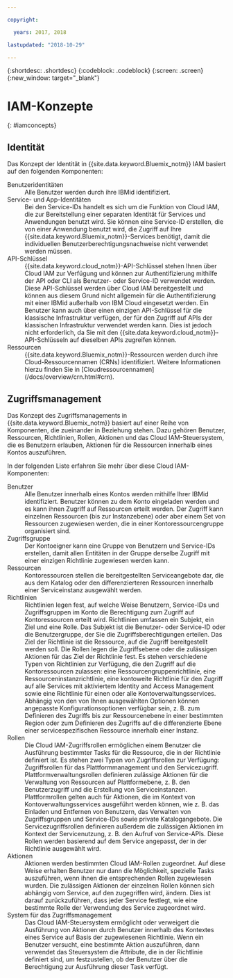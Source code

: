 ```yaml
---

copyright:

  years: 2017, 2018

lastupdated: "2018-10-29"

---
```


{:shortdesc: .shortdesc}
{:codeblock: .codeblock}
{:screen: .screen}
{:new_window: target="_blank"}

# IAM-Konzepte
{: #iamconcepts}

## Identität

Das Konzept der Identität in {{site.data.keyword.Bluemix_notm}} IAM basiert auf den folgenden Komponenten:

<dl>
<dt>Benutzeridentitäten</dt>
<dd>Alle Benutzer werden durch ihre IBMid identifiziert.</dd>
<dt>Service- und App-Identitäten</dt>
<dd>Bei den Service-IDs handelt es sich um die Funktion von Cloud IAM, die zur Bereitstellung einer separaten Identität für Services und Anwendungen benutzt wird. Sie können eine Service-ID erstellen, die von einer Anwendung benutzt wird, die Zugriff auf Ihre {{site.data.keyword.Bluemix_notm}}-Services benötigt, damit die individuellen Benutzerberechtigungsnachweise nicht verwendet werden müssen.</dd>
<dt>API-Schlüssel</dt>
<dd>{{site.data.keyword.cloud_notm}}-API-Schlüssel stehen Ihnen über Cloud IAM zur Verfügung und können zur Authentifizierung mithilfe der API oder CLI als Benutzer- oder Service-ID verwendet werden. Diese API-Schlüssel werden über Cloud IAM bereitgestellt und können aus diesem Grund nicht allgemein für die Authentifizierung mit einer IBMid außerhalb von IBM Cloud eingesetzt werden. Ein Benutzer kann auch über einen einzigen API-Schlüssel für die klassische Infrastruktur verfügen, der für den Zugriff auf APIs der klassischen Infrastruktur verwendet werden kann. Dies ist jedoch nicht erforderlich, da Sie mit den {{site.data.keyword.cloud_notm}}-API-Schlüsseln auf dieselben APIs zugreifen können.</dd>
<dt>Ressourcen</dt>
<dd>{{site.data.keyword.Bluemix_notm}}-Ressourcen werden durch ihre Cloud-Ressourcennamen (CRNs) identifiziert. Weitere Informationen hierzu finden Sie in [Cloudressourcennamen](/docs/overview/crn.html#crn).</dd>
</dl>

## Zugriffsmanagement

Das Konzept des Zugriffsmanagements in {{site.data.keyword.Bluemix_notm}} basiert auf einer Reihe von Komponenten, die zueinander in Beziehung stehen. Dazu gehören Benutzer, Ressourcen, Richtlinien, Rollen, Aktionen und das Cloud IAM-Steuersystem, die es Benutzern erlauben, Aktionen für die Ressourcen innerhalb eines Kontos auszuführen. 

In der folgenden Liste erfahren Sie mehr über diese Cloud IAM-Komponenten:

<dl>
<dt>Benutzer</dt>
<dd>Alle Benutzer innerhalb eines Kontos werden mithilfe Ihrer IBMid identifiziert. Benutzer können zu dem Konto eingeladen werden und es kann ihnen Zugriff auf Ressourcen erteilt werden. Der Zugriff kann einzelnen Ressourcen (bis zur Instanzebene) oder aber einem Set von Ressourcen zugewiesen werden, die in einer Kontoressourcengruppe organisiert sind.</dd>
<dt>Zugriffsgruppe</dt>
<dd>Der Kontoeigner kann eine Gruppe von Benutzern und Service-IDs erstellen, damit allen Entitäten in der Gruppe derselbe Zugriff mit einer einzigen Richtlinie zugewiesen werden kann.</dd>
<dt>Ressourcen</dt>
<dd>Kontoressourcen stellen die bereitgestellten Serviceangebote dar, die aus dem Katalog oder den differenzierteren Ressourcen innerhalb einer Serviceinstanz ausgewählt werden.</dd>
<dt>Richtlinien</dt>
<dd>Richtlinien legen fest, auf welche Weise Benutzern, Service-IDs und Zugriffsgruppen im Konto die Berechtigung zum Zugriff auf Kontoressourcen erteilt wird. Richtlinien umfassen ein Subjekt, ein Ziel und eine Rolle. Das Subjekt ist die Benutzer- oder Service-ID oder die Benutzergruppe, der Sie die Zugriffsberechtigungen erteilen. Das Ziel der Richtlinie ist die Ressource, auf die Zugriff bereitgestellt werden soll. Die Rollen legen die Zugriffsebene oder die zulässigen Aktionen für das Ziel der Richtlinie fest. Es stehen verschiedene Typen von Richtlinien zur Verfügung, die den Zugriff auf die Kontoressourcen zulassen: eine Ressourcengruppenrichtlinie, eine Ressourceninstanzrichtlinie, eine kontoweite Richtlinie für den Zugriff auf alle Services mit aktiviertem Identity and Access Management sowie eine Richtlinie für einen oder alle Kontoverwaltungsservices. Abhängig von den von Ihnen ausgewählten Optionen können angepasste Konfigurationsoptionen verfügbar sein, z. B. zum Definieren des Zugriffs bis zur Ressourcenebene in einer bestimmten Region oder zum Definieren des Zugriffs auf die differenzierte Ebene einer servicespezifischen Ressource innerhalb einer Instanz.</dd>
<dt>Rollen</dt>
<dd>Die Cloud IAM-Zugriffsrollen ermöglichen einem Benutzer die Ausführung bestimmter Tasks für die Ressource, die in der Richtlinie definiert ist. Es stehen zwei Typen von Zugriffsrollen zur Verfügung: Zugriffsrollen für das Plattformmanagement und den Servicezugriff. Plattformverwaltungsrollen definieren zulässige Aktionen für die Verwaltung von Ressourcen auf Plattformebene, z. B. den Benutzerzugriff und die Erstellung von Serviceinstanzen. Plattformrollen gelten auch für Aktionen, die im Kontext von Kontoverwaltungsservices ausgeführt werden können, wie z. B. das Einladen und Entfernen von Benutzern, das Verwalten von Zugriffsgruppen und Service-IDs sowie private Katalogangebote. Die Servicezugriffsrollen definieren außerdem die zulässigen Aktionen im Kontext der Servicenutzung, z. B. den Aufruf von Service-APIs. Diese Rollen werden basierend auf dem Service angepasst, der in der Richtlinie ausgewählt wird.</dd>
<dt>Aktionen</dt>
<dd>Aktionen werden bestimmten Cloud IAM-Rollen zugeordnet. Auf diese Weise erhalten Benutzer nur dann die Möglichkeit, spezielle Tasks auszuführen, wenn ihnen die entsprechenden Rollen zugewiesen wurden. Die zulässigen Aktionen der einzelnen Rollen können sich abhängig vom Service, auf den zugegriffen wird, ändern. Dies ist darauf zurückzuführen, dass jeder Service festlegt, wie eine bestimmte Rolle der Verwendung des Service zugeordnet wird. </dd>
<dt>System für das Zugriffsmanagement</dt>
<dd>Das Cloud IAM-Steuersystem ermöglicht oder verweigert die Ausführung von Aktionen durch Benutzer innerhalb des Kontextes eines Service auf Basis der zugewiesenen Richtlinie. Wenn ein Benutzer versucht, eine bestimmte Aktion auszuführen, dann verwendet das Steuersystem die Attribute, die in der Richtlinie definiert sind, um festzustellen, ob der Benutzer über die Berechtigung zur Ausführung dieser Task verfügt.</dd>
</dl>






